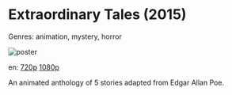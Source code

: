 # Extraordinary Tales (2015)

Genres: animation, mystery, horror

![poster](http://image.tmdb.org/t/p/w500/9acjcYCC5vRbzIwlhKZJBVNjMg9.jpg)

en:
  [720p](magnet:?xt=urn:btih:B6B00B2BB17E7CE18EE67A4CEE6A595FE082E999&tr=udp://glotorrents.pw:6969/announce&tr=udp://tracker.opentrackr.org:1337/announce&tr=udp://torrent.gresille.org:80/announce&tr=udp://tracker.openbittorrent.com:80&tr=udp://tracker.coppersurfer.tk:6969&tr=udp://tracker.leechers-paradise.org:6969&tr=udp://p4p.arenabg.ch:1337&tr=udp://tracker.internetwarriors.net:1337)
  [1080p](magnet:?xt=urn:btih:13C4737ADCB317F6A8C6F3A5282E90E59CB31D5B&tr=udp://glotorrents.pw:6969/announce&tr=udp://tracker.opentrackr.org:1337/announce&tr=udp://torrent.gresille.org:80/announce&tr=udp://tracker.openbittorrent.com:80&tr=udp://tracker.coppersurfer.tk:6969&tr=udp://tracker.leechers-paradise.org:6969&tr=udp://p4p.arenabg.ch:1337&tr=udp://tracker.internetwarriors.net:1337)
  


An animated anthology of 5 stories adapted from Edgar Allan Poe.